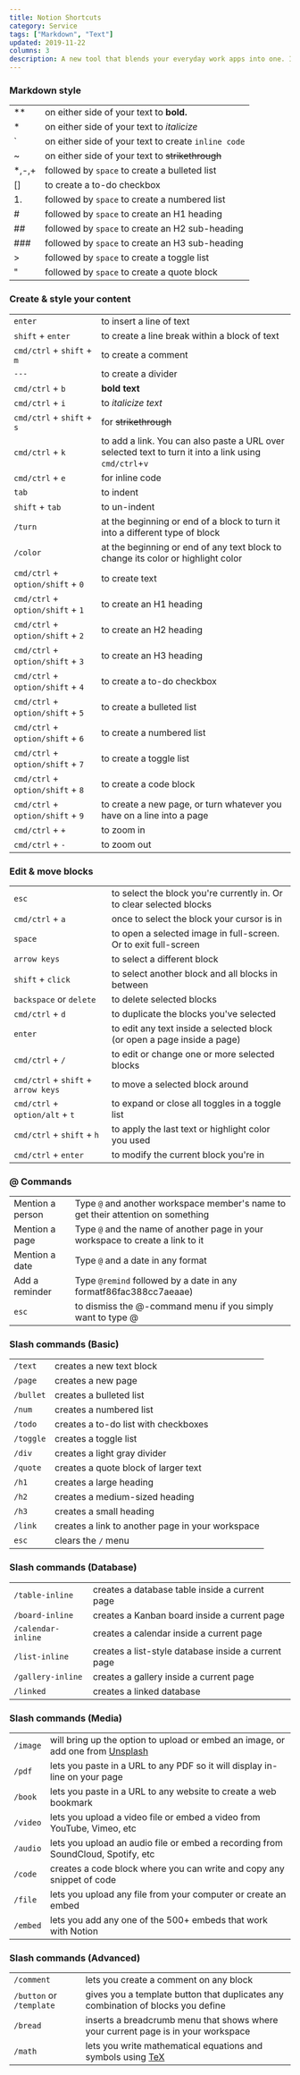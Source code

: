 ```yaml
---
title: Notion Shortcuts
category: Service
tags: ["Markdown", "Text"]
updated: 2019-11-22
columns: 3
description: A new tool that blends your everyday work apps into one. It's the all-in-one workspace for you and your team
---
```

### Markdown style

|||
|---|---|
|**|on either side of your text to **bold.**|
|\*|on either side of your text to *italicize*|
|\`|on either side of your text to create `inline code`|
|~|on either side of your text to ~~strikethrough~~|
|\*,-,+|followed by `space` to create a bulleted list|
|[]|to create a to-do checkbox|
|1.|followed by `space` to create a numbered list|
|#|followed by `space` to create an H1 heading|
|##|followed by `space` to create an H2 sub-heading|
|###|followed by `space` to create an H3 sub-heading|
|>|followed by `space` to create a toggle list|
|"|followed by `space` to create a quote block|


###  Create & style your content

| | |
|---|---|
|`enter`|to insert a line of text|
|`shift` + `enter`|to create a line break within a block of text|
|`cmd/ctrl` + `shift` + `m`|to create a comment|
|`---`|to create a divider|
|`cmd/ctrl` + `b`|**bold text**|
|`cmd/ctrl` + `i`|to *italicize text*|
|`cmd/ctrl` + `shift` + `s`|for ~~strikethrough~~|
|`cmd/ctrl` + `k`|to add a link. You can also paste a URL over selected text to turn it into a link using `cmd/ctrl`+`v`|
|`cmd/ctrl` + `e`|for inline code|
|`tab`|to indent|
|`shift` + `tab`|to un-indent|
|`/turn`|at the beginning or end of a block to turn it into a different type of block| 
|`/color`|at the beginning or end of any text block to change its color or highlight color|
|`cmd/ctrl` + `option/shift` + `0`|to create text|
|`cmd/ctrl` + `option/shift` + `1`|to create an H1 heading|
|`cmd/ctrl` + `option/shift` + `2`|to create an H2 heading|
|`cmd/ctrl` + `option/shift` + `3`|to create an H3 heading|
|`cmd/ctrl` + `option/shift` + `4`|to create a to-do checkbox|
|`cmd/ctrl` + `option/shift` + `5`|to create a bulleted list|
|`cmd/ctrl` + `option/shift` + `6`|to create a numbered list|
|`cmd/ctrl` + `option/shift` + `7`|to create a toggle list|
|`cmd/ctrl` + `option/shift` + `8`|to create a code block|
|`cmd/ctrl` + `option/shift` + `9`|to create a new page, or turn whatever you have on a line into a page|
|`cmd/ctrl` + `+`|to zoom in|
|`cmd/ctrl` + `-`|to zoom out|

###  Edit & move blocks

| | |
|---|---|
|`esc`|to select the block you're currently in. Or to clear selected blocks|
|`cmd/ctrl` + `a`|once to select the block your cursor is in|
|`space`|to open a selected image in full-screen. Or to exit full-screen|
|`arrow keys`|to select a different block|
|`shift` + `click`|to select another block and all blocks in between|
|`backspace` or `delete`|to delete selected blocks|
|`cmd/ctrl` + `d`|to duplicate the blocks you've selected|
|`enter`|to edit any text inside a selected block (or open a page inside a page)|
|`cmd/ctrl` + `/`|to edit or change one or more selected blocks|
|`cmd/ctrl` + `shift` + `arrow keys`|to move a selected block around|
|`cmd/ctrl` + `option/alt` + `t`|to expand or close all toggles in a toggle list|
|`cmd/ctrl` + `shift` + `h`|to apply the last text or highlight color you used|
|`cmd/ctrl` + `enter`|to modify the current block you're in|


### @ Commands

| | |
|---|---|
|Mention a person|Type `@` and another workspace member's name to get their attention on something|
|Mention a page|Type `@` and the name of another page in your workspace to create a link to it|
|Mention a date|Type `@` and a date in any format|
|Add a reminder|Type `@remind` followed by a date in any formatf86fac388cc7aeaae)
|`esc`|to dismiss the @-command menu if you simply want to type @|

### Slash commands (Basic)

| | |
|---|---|
|`/text`|creates a new text block|
|`/page`|creates a new page|
|`/bullet`|creates a bulleted list|
|`/num`|creates a numbered list|
|`/todo`|creates a to-do list with checkboxes|
|`/toggle`|creates a toggle list|
|`/div`|creates a light gray divider|
|`/quote`|creates a quote block of larger text|
|`/h1`|creates a large heading|
|`/h2`|creates a medium-sized heading|
|`/h3`|creates a small heading|
|`/link`|creates a link to another page in your workspace|
|`esc`|clears the `/` menu|

### Slash commands (Database)

| | |
|---|---|
|`/table-inline`|creates a database table inside a current page|
|`/board-inline`|creates a Kanban board inside a current page|
|`/calendar-inline`|creates a calendar inside a current page|
|`/list-inline`|creates a list-style database inside a current page|
|`/gallery-inline`|creates a gallery inside a current page|
|`/linked`|creates a linked database|

### Slash commands (Media)

| | |
|---|---|
|`/image`|will bring up the option to upload or embed an image, or add one from [Unsplash](http://unsplash.com)|
|`/pdf`|lets you paste in a URL to any PDF so it will display in-line on your page|
|`/book`|lets you paste in a URL to any website to create a web bookmark|
|`/video`|lets you upload a video file or embed a video from YouTube, Vimeo, etc|
|`/audio`|lets you upload an audio file or embed a recording from SoundCloud, Spotify, etc|
|`/code`|creates a code block where you can write and copy any snippet of code|
|`/file`|lets you upload any file from your computer or create an embed|
|`/embed`|lets you add any one of the 500+ embeds that work with Notion|

### Slash commands (Advanced)

| | |
|---|---|
|`/comment`|lets you create a comment on any block|
|`/button` or `/template`|gives you a template button that duplicates any combination of blocks you define|
|`/bread`| inserts a breadcrumb menu that shows where your current page is in your workspace
|`/math`|lets you write mathematical equations and symbols using [TeX](https://www.math.brown.edu/~jhs/ReferenceCards/TeXRefCard.v1.5.pdf)|

